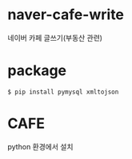 # naver-cafe-write
네이버 카페 글쓰기(부동산 관련)


# package
```
$ pip install pymysql xmltojson
```

# CAFE
python 환경에서 설치
```
```
